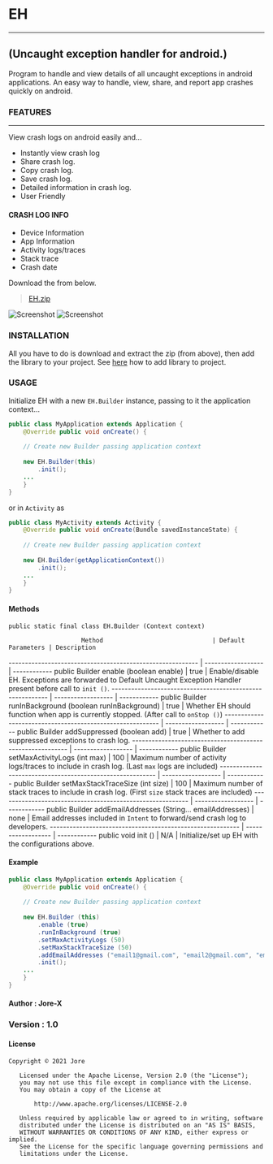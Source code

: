 # EH
---

## (Uncaught exception handler for android.)


Program to handle and view details of all uncaught exceptions in android applications. An easy way to handle, view, share, and report app crashes quickly on android.

### FEATURES
------------

View crash logs on android easily and...

* Instantly view crash log
* Share crash log.
* Copy crash log.
* Save crash log.
* Detailed information in crash log.
* User Friendly

#### CRASH LOG INFO

* Device Information
* App Information
* Activity logs/traces
* Stack trace
* Crash date

Download the from below.

> [EH.zip](https://github.com/jorexdeveloper/EH/archive/main.zip)

![Screenshot]() ![Screenshot]()

### INSTALLATION

All you have to do is download and extract the zip (from above), then add the library to your project. See [here](https://www.google.com/) how to add library to project.

### USAGE

Initialize EH with a new `EH.Builder` instance, passing to it the application context...

```java
public class MyApplication extends Application {
    @Override public void onCreate() {
  
    // Create new Builder passing application context
   
    new EH.Builder(this)
        .init();
    ...
    }
}
```

or in `Activity` as

```java
public class MyActivity extends Activity {
    @Override public void onCreate(Bundle savedInstanceState) {
   
    // Create new Builder passing application context
   
    new EH.Builder(getApplicationContext())
        .init();
    ...
    }
}
```

#### Methods

`public static final class EH.Builder (Context context)`

                        Method                              | Default Parameters | Description
 ---------------------------------------------------------- | ------------------ | ------------
public Builder enable (boolean enable)                      |        true        | Enable/disable EH. Exceptions are forwarded to Default Uncaught Exception Handler present before call to `init ()`.
 ---------------------------------------------------------- | ------------------ | ------------
public Builder runInBackground (boolean runInBackground)    |        true        | Whether EH should function when app is currently stopped. (After call to `onStop ()`)
 ---------------------------------------------------------- | ------------------ | ------------
public Builder addSuppressed (boolean add)                  |        true        | Whether to add suppressed exceptions to crash log.
 ---------------------------------------------------------- | ------------------ | ------------
public Builder setMaxActivityLogs (int max)                 |        100         | Maximum number of activity logs/traces to include in crash log. (Last `max` logs are included)
 ---------------------------------------------------------- | ------------------ | ------------
public Builder setMaxStackTraceSize (int size)              |        100         | Maximum number of stack traces to include in crash log. (First `size` stack traces are included)
 ---------------------------------------------------------- | ------------------ | ------------
public Builder addEmailAddresses (String... emailAddresses) |        none        | Email addresses included in `Intent` to forward/send crash log to developers.
 ---------------------------------------------------------- | ------------------ | ------------
public void init ()                                         |        N/A         | Initialize/set up EH with the configurations above.


#### Example

```java
public class MyApplication extends Application {
    @Override public void onCreate() {
    
    // Create new Builder passing application context
    
    new EH.Builder (this)
        .enable (true)
        .runInBackground (true)
        .setMaxActivityLogs (50)
        .setMaxStackTraceSize (50)
        .addEmailAddresses ("email1@gmail.com", "email2@gmail.com", "email3@gmail.com")
        .init();
    ...
    }
}
```

#### Author : Jore-X

### Version : 1.0

#### License

```
Copyright © 2021 Jore

   Licensed under the Apache License, Version 2.0 (the "License");
   you may not use this file except in compliance with the License.
   You may obtain a copy of the License at

       http://www.apache.org/licenses/LICENSE-2.0

   Unless required by applicable law or agreed to in writing, software
   distributed under the License is distributed on an "AS IS" BASIS,
   WITHOUT WARRANTIES OR CONDITIONS OF ANY KIND, either express or implied.
   See the License for the specific language governing permissions and
   limitations under the License.
```
